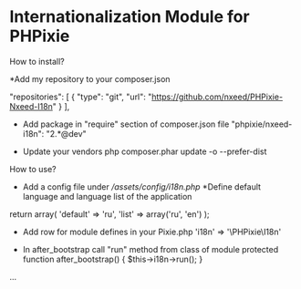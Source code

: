 Internationalization Module for PHPixie
====================

How to install?

*Add my repository to your composer.json

"repositories": [
    {
        "type": "git",
        "url": "https://github.com/nxeed/PHPixie-Nxeed-I18n"
    }
],

* Add package in "require" section of composer.json file
"phpixie/nxeed-i18n": "2.*@dev"

* Update your vendors
php composer.phar update -o  --prefer-dist

How to use?

* Add a config file under */assets/config/i18n.php*
*Define default language and language list of the application

return array(
    'default' => 'ru',
    'list' => array('ru', 'en')
);

* Add row for module defines in your Pixie.php
'i18n' => '\PHPixie\I18n'

* In after_bootstrap call "run" method from class of module
protected function after_bootstrap() {
    $this->i18n->run();
}

...
